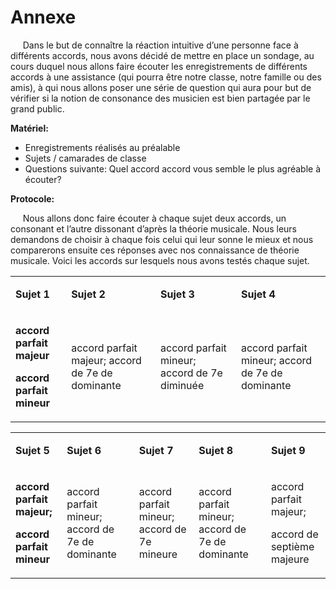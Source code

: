 # Annexe

<p>&nbsp;&nbsp;&nbsp;&nbsp;
	Dans le but de connaître la réaction intuitive d’une personne face à différents accords, nous avons décidé de mettre en place un sondage, au cours duquel nous allons faire écouter les enregistrements de différents accords à une assistance (qui pourra être notre classe, notre famille ou des amis), à qui nous allons poser une série de question qui aura pour but de vérifier si la notion de consonance des musicien est bien partagée par le grand public.
</p>


<p>
	<strong>
		Matériel:
	</strong>
</p>

<ul>
	<li>
		Enregistrements réalisés au préalable
	</li>
	<li>
		Sujets / camarades de classe
	</li>
	<li>
		Questions suivante: Quel accord accord vous semble le plus agréable à écouter?
	</li>
</ul>

<p>
	<strong>
		Protocole:
	</strong>
</p>
<p>&nbsp;&nbsp;&nbsp;&nbsp;
	Nous allons donc faire écouter à chaque sujet deux accords, un consonant et l’autre dissonant d’après la théorie musicale. Nous leurs demandons de choisir à chaque fois celui qui leur sonne le mieux et nous comparerons ensuite ces réponses avec nos connaissance de théorie musicale. Voici les accords sur lesquels nous avons testés chaque sujet.
</p>

<table>
	<tbody>
		<tr>
			<td>
				<p><strong>
					Sujet 1
				</p></strong>
			</td>
			<td>
				<p><strong>
					Sujet 2
				</p></strong>
			</td>
			<td>
				<p><strong>
					Sujet 3
				</p></strong>
			</td>
			<td>
				<p><strong>
					Sujet 4
				</p></strong>
			</td>
		</tr>
		<tr>
			<td>
				<p><strong>
					accord parfait majeur
				</p></strong>
				<p><strong>
					accord parfait mineur
				</p></strong>
			</td>
			<td>
				<p>
					accord parfait majeur; accord de 7e de dominante
				</p>
			</td>
			<td>
				<p>
					accord parfait mineur; accord de 7e diminuée
				</p>
			</td>
			<td>
				<p>
					accord parfait mineur; accord de 7e de dominante
				</p>
			</td>
		</tr>
	</tbody>
</table>

<table>
	<tbody>
		<tr>
			<td>
				<p><strong>
					Sujet 5
				</p></strong>
			</td>
			<td>
				<p><strong>
					Sujet 6
				</p></strong>
			</td>
			<td>
				<p><strong>
					Sujet 7
				</p></strong>
			</td>
			<td>
				<p><strong>
					Sujet 8
				</p></strong>
			</td>
			<td>
				<p><strong>
					Sujet 9
				</p></strong>
			</td>
		</tr>
		<tr>
			<td>
				<p><strong>
					accord parfait majeur;
				</p></strong>
				<p><strong>
					accord parfait mineur
				</p></strong>
			</td>
			<td>
				<p>
					accord parfait mineur; accord de 7e de dominante
				</p>
			</td>
			<td>
				<p>
					accord parfait mineur; accord de 7e mineure
				</p>
			</td>
			<td>
				<p>
					accord parfait mineur; accord de 7e de dominante
				</p>
			</td>
			<td>
				<p>
					accord parfait majeur;
				</p>
				<p>
					accord de septième majeure
				</p>
			</td>
		</tr>
	</tbody>
</table>
